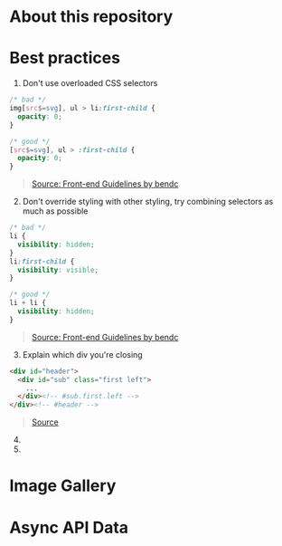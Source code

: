 # About this repository
# Best practices
1. Don't use overloaded CSS selectors   
```css
/* bad */
img[src$=svg], ul > li:first-child {
  opacity: 0;
}

/* good */
[src$=svg], ul > :first-child {
  opacity: 0;
}
```
> [Source: Front-end Guidelines by bendc](https://github.com/bendc/frontend-guidelines#selectors)

2. Don't override styling with other styling, try combining selectors as much as possible  
```css
/* bad */
li {
  visibility: hidden;
}
li:first-child {
  visibility: visible;
}

/* good */
li + li {
  visibility: hidden;
}
```
> [Source: Front-end Guidelines by bendc](https://github.com/bendc/frontend-guidelines#overriding)

3. Explain which div you're closing
```html
<div id="header">
  <div id="sub" class="first left">
    ...
  </div><!-- #sub.first.left -->
</div><!-- #header -->
```
> [Source](https://www.catswhocode.com/blog/top-10-best-practices-for-front-end-web-developers)

4.
5.
# Image Gallery
# Async API Data
